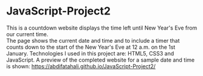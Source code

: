 # JavaScript-Project2

This is a countdown website displays the time left until New Year's Eve from our current time.   
The page shows the current date and time and to include a timer that counts down to the start of the New Year's Eve at 12 a.m. on the 1st January. 
Technologies I used in this project are: HTML5, CSS3 and JavaScript. 
A preview of the completed website for a sample date and time is shown: https://abdifatahali.github.io/JavaScript-Project2/
